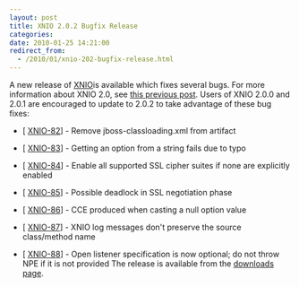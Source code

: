 ```yaml
---
layout: post
title: XNIO 2.0.2 Bugfix Release
categories: 
date: 2010-01-25 14:21:00
redirect_from:
  - /2010/01/xnio-202-bugfix-release.html
---
```

 A new release of <a href="http://jboss.org/xnio">XNIO</a>is available which fixes several bugs. For more information about XNIO 2.0, see <a href="http://dmlloyd.blogspot.com/2009/11/xnio-200-has-landed.html">this previous post</a>. Users of XNIO 2.0.0 and 2.0.1 are encouraged to update to 2.0.2 to take advantage of these bug fixes:

* \[ <a href="https://jira.jboss.org/jira/browse/XNIO-82">XNIO-82</a>\] \- Remove jboss\-classloading.xml from artifact

* \[ <a href="https://jira.jboss.org/jira/browse/XNIO-83">XNIO-83</a>\] \- Getting an option from a string fails due to typo

* \[ <a href="https://jira.jboss.org/jira/browse/XNIO-84">XNIO-84</a>\] \- Enable all supported SSL cipher suites if none are explicitly enabled

* \[ <a href="https://jira.jboss.org/jira/browse/XNIO-85">XNIO-85</a>\] \- Possible deadlock in SSL negotiation phase

* \[ <a href="https://jira.jboss.org/jira/browse/XNIO-86">XNIO-86</a>\] \- CCE produced when casting a null option value

* \[ <a href="https://jira.jboss.org/jira/browse/XNIO-87">XNIO-87</a>\] \- XNIO log messages don't preserve the source class/method name

* \[ <a href="https://jira.jboss.org/jira/browse/XNIO-88">XNIO-88</a>\] \- Open listener specification is now optional; do not throw NPE if it is not provided The release is available from the <a href="http://jboss.org/xnio/downloads">downloads page</a>.